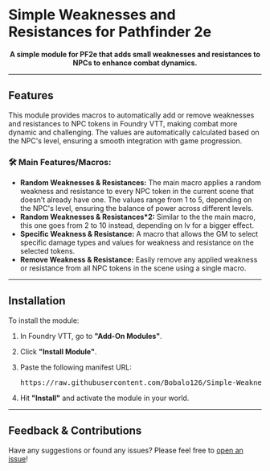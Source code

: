 # Simple Weaknesses and Resistances for Pathfinder 2e

<p align="center">
  <strong>A simple module for PF2e that adds small weaknesses and resistances to NPCs to enhance combat dynamics.</strong>
</p>
<hr>

## Features

This module provides macros to automatically add or remove weaknesses and resistances to NPC tokens in Foundry VTT, making combat more dynamic and challenging. The values are automatically calculated based on the NPC's level, ensuring a smooth integration with game progression.

### 🛠️ Main Features/Macros:

<ul>
  <li><strong>Random Weaknesses & Resistances:</strong> The main macro applies a random weakness and resistance to every NPC token in the current scene that doesn’t already have one. The values range from 1 to 5, depending on the NPC's level, ensuring the balance of power across different levels.</li>
  <li><strong>Random Weaknesses & Resistances*2:</strong> Similar to the the main macro, this one goes from 2 to 10 instead, depending on lv for a bigger effect.</li>
  <li><strong>Specific Weakness & Resistance:</strong> A macro that allows the GM to select specific damage types and values for weakness and resistance on the selected tokens.</li>
  <li><strong>Remove Weakness & Resistance:</strong> Easily remove any applied weakness or resistance from all NPC tokens in the scene using a single macro.</li>
</ul>

<hr>

## Installation

To install the module:

1. In Foundry VTT, go to **"Add-On Modules"**.
2. Click **"Install Module"**.
3. Paste the following manifest URL:
   <pre>https://raw.githubusercontent.com/Bobalo126/Simple-Weaknesses-and-Resistences/main/module.json</pre>

4. Hit **"Install"** and activate the module in your world.

<hr>

## Feedback & Contributions

Have any suggestions or found any issues? Please feel free to [open an issue](https://github.com/Bobalo126/Simple-Weaknesses-and-Resistences/issues)!
